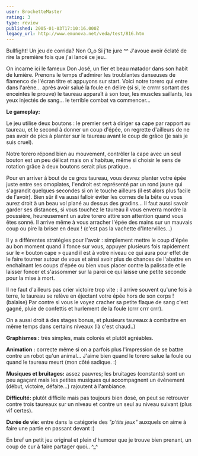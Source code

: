 ```yaml
---
user: BrochetteMaster
rating: 3
type: review
published: 2005-01-03T17:10:16.000Z
legacy_url: http://www.emunova.net/veda/test/816.htm
---
```

Bullfight! Un jeu de corrida? Non O\_o Si j'te jure ^^ J'avoue avoir éclaté de rire la première fois que j'ai lancé ce jeu..  

  

On incarne ici le fameux Don José, un fier et beau matador dans son habit de lumière. Prenons le temps d'admirer les troublantes danseuses de flamenco de l'écran titre et appuyons sur start. Voici notre torero qui entre dans l'arène... après avoir salué la foule en délire (si si, le crrrrr sortant des enceintes le prouve) le taureau apparaît à son tour, les muscles saillants, les yeux injectés de sang... le terrible combat va commencer...  

  

**Le gameplay:**  

Le jeu utilise deux boutons : le premier sert à diriger sa cape par rapport au taureau, et le second à donner un coup d'épée, on regrette d'ailleurs de ne pas avoir de pics à planter sur le taureau avant le coup de grâce (je sais je suis cruel).  

  

Notre torero répond bien au mouvement, contrôler la cape avec un seul bouton est un peu délicat mais on s'habitue, même si choisir le sens de rotation grâce à deux boutons serait plus pratique..  

  

Pour en arriver à bout de ce gros taureau, vous devrez planter votre épée juste entre ses omoplates, l'endroit est représenté par un rond jaune qui s'agrandit quelques secondes si on le touche ailleurs (il est alors plus facile de l'avoir). Bien sûr il va aussi falloir éviter les cornes de la bête ou vous aurez droit à un beau vol plané au dessus des gradins... Il faut aussi savoir garder ses distances, si vous touchez le taureau il vous enverra mordre la poussière, heureusement un autre torero attire son attention quand vous êtes sonné. Il arrive même à vous arracher l'épée des mains sur un mauvais coup ou pire la briser en deux ! (c'est pas la vachette d'Intervilles...)  

  

Il y a différentes stratégies pour l'avoir : simplement mettre le coup d'épée au bon moment quand il fonce sur vous, appuyer plusieurs fois rapidement sur le « bouton cape » quand il est à votre niveau ce qui aura pour effet de le faire tourner autour de vous et ainsi avoir plus de chances de l'abattre en enchaînant les coups d'épée ou bien vous placer contre la palissade et le laisser foncer et s'assommer sur la paroi ce qui laisse une petite seconde pour la mise à mort.  

  

Il ne faut d'ailleurs pas crier victoire trop vite : il arrive souvent qu'une fois à terre, le taureau se relève en éjectant votre épée hors de son corps ! (balaise) Par contre si vous le voyez cracher sa petite flaque de sang c'est gagné, pluie de confettis et hurlement de la foule (crrr crrr crrr).  

  

On a aussi droit à des stages bonus, et plusieurs taureaux à combattre en même temps dans certains niveaux (là c'est chaud..)  

  

  

**Graphismes :** très simples, mais colorés et plutôt agréables.  

  

**Animation :** correcte même si on a parfois plus l'impression de se battre contre un robot qu'un animal... J'aime bien quand le torero salue la foule ou quand le taureau meurt (mon côté sadique. :)  

  

**Musiques et bruitages:** assez pauvres; les bruitages (constants) sont un peu agaçant mais les petites musiques qui accompagnent un événement (début, victoire, défaite...) rajoutent à l'ambiance.  

  

**Difficulté:** plutôt difficile mais pas toujours bien dosé, on peut se retrouver contre trois taureaux sur un niveau et contre un seul au niveau suivant (plus vif certes).  

  

**Durée de vie:** entre dans la catégorie des _"p'tits jeux"_ auxquels on aime à faire une partie en passant devant :)  

  

  

En bref un petit jeu original et plein d'humour que je trouve bien prenant, un coup de cur à faire partager quoi.. ^\_^